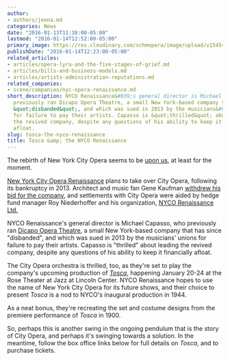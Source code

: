 ```yaml
---
author:
- authors/jenna.md
categories: News
date: "2016-01-13T11:38:00-05:00"
lastmod: "2016-01-14T12:52:00-05:00"
primary_image: https://res.cloudinary.com/schmopera/image/upload/v1545409169/media/webhook-uploads/1452704220242/2016-01-14---NYC.jpg.jpg
publishDate: "2016-01-14T12:23:00-05:00"
related_articles:
- articles/opera-lyra-and-the-five-stages-of-grief.md
- articles/bills-and-business-models.md
- articles/artists-administration-reputations.md
related_companies:
- scene/companies/nyc-opera-renaissance.md
short_description: NYCO Renaissance&#039;s general director is Michael Capasso, who
  previously ran Dicapo Opera Theatre, a small New York-based company that has since
  &quot;disbanded&quot;, and which was sued in 2013 by the musicians&#039; unions
  for failure to pay their artists. Capasso is &quot;thrilled&quot; about directing
  the revived company, despite any questions of his ability to keep it financially
  afloat.
slug: tosca-the-nyco-renaissance
title: Tosca &amp; the NYCO Renaissance
---
```


The rebirth of New York City Opera seems to be [upon us](http://www.nytimes.com/2016/01/13/arts/music/new-york-city-opera-will-return-and-soon-under-reorganization-plan.html), at least for the moment.

[New York City Opera Renaissance](/scene/companies/nyc-opera-renaissance/)  plans to take over City Opera, following its bankruptcy in 2013. Architect and music fan Gene Kaufman [withdrew his bid for the company](http://www.playbill.com/news/article/bankruptcy-court-says-new-york-city-opera-can-sing-again-first-production-set-379208), and settlements with City Opera were aided by hedge fund manager Roy Niederhoffer and his organization, [NYCO Renaissance Ltd.](http://www.wsj.com/articles/judge-oks-city-operas-revival-plan-1452655575)

NYCO Renaissance's general director is Michael Capasso, who previously ran [Dicapo Opera Theatre](http://www.dicapo.com/), a small New York-based company that has since "disbanded", and which was sued in 2013 by the musicians' unions for failure to pay their artists. Capasso is "thrilled" about leading the revived company, despite any questions of his ability to keep it financially afloat.

The City Opera orchestra is thrilled, too, as they're set to play the company's upcoming production of [*Tosca*](http://www.nycorenaissance.com/tosca/), happening January 20-24 at the Rose Theater at Jazz at Lincoln Center. NYCO Renaissance hopes to use the name of New York City Opera for its future shows, and their choice to present *Tosca* is a nod to NYCO's inaugural production in 1944. 

As a neat bonus, they're recreating the set and costume designs from the premiere performance of *Tosca* in 1900.

So, perhaps this is another swing in the ongoing pendulum that is the story of City Opera, and perhaps it's swinging towards a solution. In the meantime, follow the box office links below for full details on *Tosca*, and to purchase tickets.

